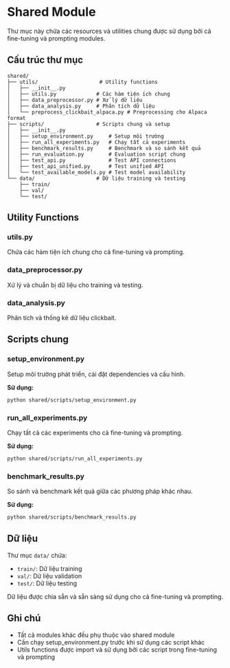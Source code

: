 # Shared Module

Thư mục này chứa các resources và utilities chung được sử dụng bởi cả fine-tuning và prompting modules.

## Cấu trúc thư mục

```
shared/
├── utils/                    # Utility functions
│   ├── __init__.py
│   ├── utils.py             # Các hàm tiện ích chung
│   ├── data_preprocessor.py # Xử lý dữ liệu
│   ├── data_analysis.py     # Phân tích dữ liệu
│   └── preprocess_clickbait_alpaca.py # Preprocessing cho Alpaca format
├── scripts/                 # Scripts chung và setup
│   ├── __init__.py
│   ├── setup_environment.py     # Setup môi trường
│   ├── run_all_experiments.py   # Chạy tất cả experiments
│   ├── benchmark_results.py     # Benchmark và so sánh kết quả
│   ├── run_evaluation.py        # Evaluation script chung
│   ├── test_api.py              # Test API connections
│   ├── test_api_unified.py      # Test unified API
│   └── test_available_models.py # Test model availability
└── data/                    # Dữ liệu training và testing
    ├── train/
    ├── val/
    └── test/
```

## Utility Functions

### utils.py
Chứa các hàm tiện ích chung cho cả fine-tuning và prompting.

### data_preprocessor.py
Xử lý và chuẩn bị dữ liệu cho training và testing.

### data_analysis.py
Phân tích và thống kê dữ liệu clickbait.

## Scripts chung

### setup_environment.py
Setup môi trường phát triển, cài đặt dependencies và cấu hình.

**Sử dụng:**
```bash
python shared/scripts/setup_environment.py
```

### run_all_experiments.py
Chạy tất cả các experiments cho cả fine-tuning và prompting.

**Sử dụng:**
```bash
python shared/scripts/run_all_experiments.py
```

### benchmark_results.py
So sánh và benchmark kết quả giữa các phương pháp khác nhau.

**Sử dụng:**
```bash
python shared/scripts/benchmark_results.py
```

## Dữ liệu

Thư mục `data/` chứa:
- `train/`: Dữ liệu training
- `val/`: Dữ liệu validation
- `test/`: Dữ liệu testing

Dữ liệu được chia sẵn và sẵn sàng sử dụng cho cả fine-tuning và prompting.

## Ghi chú

- Tất cả modules khác đều phụ thuộc vào shared module
- Cần chạy setup_environment.py trước khi sử dụng các script khác
- Utils functions được import và sử dụng bởi các script trong fine-tuning và prompting 